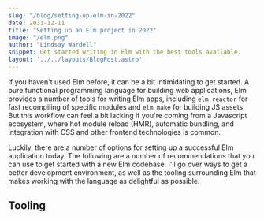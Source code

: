 ```yaml
---
slug: "/blog/setting-up-elm-in-2022"
date: 2031-12-11
title: "Setting up an Elm project in 2022"
image: "/elm.png"
author: "Lindsay Wardell"
snippet: Get started writing in Elm with the best tools available.
layout: '../../layouts/BlogPost.astro'
---
```

If you haven't used Elm before, it can be a bit intimidating to get started. A pure functional programming language for building web applications, Elm provides a number of tools for writing Elm apps, including `elm reactor` for fast recompiling of specific modules and `elm make` for building JS assets. But this workflow can feel a bit lacking if you're coming from a Javascript ecosystem, where hot module reload (HMR), automatic bundling, and integration with CSS and other frontend technologies is common.

Luckily, there are a number of options for setting up a successful Elm application today. The following are a number of recommendations that you can use to get started with a new Elm codebase. I'll go over ways to get a better development environment, as well as the tooling surrounding Elm that makes working with the language as delightful as possible.

## Tooling

